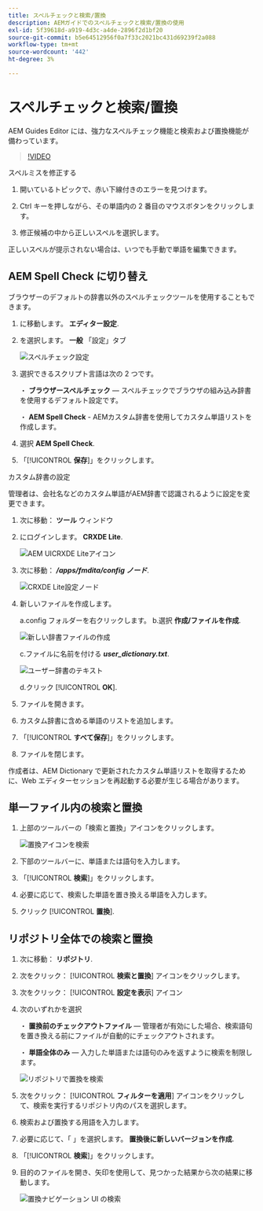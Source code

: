 ```yaml
---
title: スペルチェックと検索/置換
description: AEMガイドでのスペルチェックと検索/置換の使用
exl-id: 5f39618d-a919-4d3c-a4de-2896f2d1bf20
source-git-commit: b5e64512956f0a7f33c2021bc431d69239f2a088
workflow-type: tm+mt
source-wordcount: '442'
ht-degree: 3%

---
```


# スペルチェックと検索/置換

AEM Guides Editor には、強力なスペルチェック機能と検索および置換機能が備わっています。

>[!VIDEO](https://video.tv.adobe.com/v/342768)

スペルミスを修正する

1. 開いているトピックで、赤い下線付きのエラーを見つけます。

2. Ctrl キーを押しながら、その単語内の 2 番目のマウスボタンをクリックします。

3. 修正候補の中から正しいスペルを選択します。

正しいスペルが提示されない場合は、いつでも手動で単語を編集できます。

## AEM Spell Check に切り替え

ブラウザーのデフォルトの辞書以外のスペルチェックツールを使用することもできます。

1. に移動します。 **エディター設定**.

2. を選択します。 **一般** 「設定」タブ

   ![スペルチェック設定](images/lesson-11/configure-dictionary.png)

3. 選択できるスクリプト言語は次の 2 つです。

   ・ **ブラウザースペルチェック**  — スペルチェックでブラウザの組み込み辞書を使用するデフォルト設定です。

   ・ **AEM Spell Check** - AEMカスタム辞書を使用してカスタム単語リストを作成します。

4. 選択 **AEM Spell Check**.

5. 「[!UICONTROL **保存**]」をクリックします。

カスタム辞書の設定

管理者は、会社名などのカスタム単語がAEM辞書で認識されるように設定を変更できます。

1. 次に移動： **ツール** ウィンドウ

2. にログインします。 **CRXDE Lite**.

   ![AEM UICRXDE Liteアイコン](images/lesson-11/crxde-lite.png)

3. 次に移動： **_/apps/fmdita/config ノード_**.

   ![CRXDE Lite設定ノード](images/lesson-11/config-node.png)


4. 新しいファイルを作成します。

   a.config フォルダーを右クリックします。
b.選択 **作成/ファイルを作成**.

   ![新しい辞書ファイルの作成](images/lesson-11/new-dictionary-file.png)


   c.ファイルに名前を付ける _**user_dictionary.txt**_.

   ![ユーザー辞書のテキスト](images/lesson-11/user-dictionary.png)


   d.クリック [!UICONTROL **OK**].

5.  ファイルを開きます。

6. カスタム辞書に含める単語のリストを追加します。

7. 「[!UICONTROL **すべて保存**]」をクリックします。

8. ファイルを閉じます。

作成者は、AEM Dictionary で更新されたカスタム単語リストを取得するために、Web エディターセッションを再起動する必要が生じる場合があります。

## 単一ファイル内の検索と置換

1. 上部のツールバーの「検索と置換」アイコンをクリックします。

   ![置換アイコンを検索](images/lesson-11/find-replace-icon.png)

2. 下部のツールバーに、単語または語句を入力します。

3. 「[!UICONTROL **検索**]」をクリックします。

4. 必要に応じて、検索した単語を置き換える単語を入力します。

5. クリック [!UICONTROL **置換**].

## リポジトリ全体での検索と置換

1. 次に移動： **リポジトリ**.

2. 次をクリック： [!UICONTROL **検索と置換**] アイコンをクリックします。

3. 次をクリック： [!UICONTROL **設定を表示**] アイコン

4. 次のいずれかを選択

   ・ **置換前のチェックアウトファイル**  — 管理者が有効にした場合、検索語句を置き換える前にファイルが自動的にチェックアウトされます。

   ・ **単語全体のみ**  — 入力した単語または語句のみを返すように検索を制限します。

   ![リポジトリで置換を検索](images/lesson-11/repository-find-replace.png)


5. 次をクリック： [!UICONTROL **フィルターを適用**] アイコンをクリックして、検索を実行するリポジトリ内のパスを選択します。

6. 検索および置換する用語を入力します。

7. 必要に応じて、「 」を選択します。 **置換後に新しいバージョンを作成**.

8. 「[!UICONTROL **検索**]」をクリックします。

9. 目的のファイルを開き、矢印を使用して、見つかった結果から次の結果に移動します。

   ![置換ナビゲーション UI の検索](images/lesson-11/find-replace-navigation.png)
